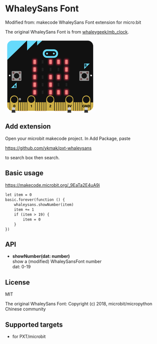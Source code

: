 # WhaleySans Font

Modified from: makecode WhaleySans Font extension for micro:bit

The original WhaleySans Font is from [whaleygeek/mb_clock](https://github.com/whaleygeek/mb_clock).


![](icon.png)  
  

## Add extension

Open your microbit makecode project. In Add Package, paste  

https://github.com/ykmak/pxt-whaleysans

to search box then search.


## Basic usage

https://makecode.microbit.org/_9EaTa2E4uA9i

```
let item = 0
basic.forever(function () {
    whaleysans.showNumber(item)
    item += 1
    if (item > 19) {
        item = 0
    }
})
```

## API

- **showNumber(dat: number)**  
show a (modified) WhaleySansFont number  
dat: 0-19


## License

MIT

The original WhaleySans Font: Copyright (c) 2018, microbit/micropython Chinese community  

## Supported targets

* for PXT/microbit

